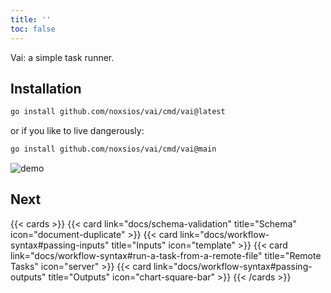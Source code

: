 ```yaml
---
title: ''
toc: false
---
```


Vai: a simple task runner.

## Installation

```sh
go install github.com/noxsios/vai/cmd/vai@latest
```

or if you like to live dangerously:

```sh
go install github.com/noxsios/vai/cmd/vai@main
```

![demo](https://github.com/Noxsios/vai/assets/50058333/850b79e5-4ebf-4b59-8e29-95102f50d759)

## Next

{{< cards >}}
  {{< card link="docs/schema-validation" title="Schema" icon="document-duplicate" >}}
  {{< card link="docs/workflow-syntax#passing-inputs" title="Inputs" icon="template" >}}
  {{< card link="docs/workflow-syntax#run-a-task-from-a-remote-file" title="Remote Tasks" icon="server" >}}
  {{< card link="docs/workflow-syntax#passing-outputs" title="Outputs" icon="chart-square-bar" >}}
{{< /cards >}}
